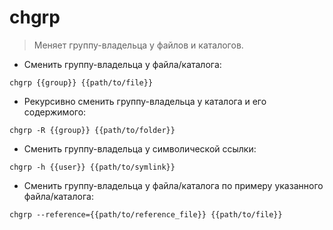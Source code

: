 # chgrp

> Меняет группу-владельца у файлов и каталогов.

- Сменить группу-владельца у файла/каталога:

`chgrp {{group}} {{path/to/file}}`

- Рекурсивно сменить группу-владельца у каталога и его содержимого:

`chgrp -R {{group}} {{path/to/folder}}`

- Сменить группу-владельца у символической ссылки:

`chgrp -h {{user}} {{path/to/symlink}}`

- Сменить группу-владельца у файла/каталога по примеру указанного файла/каталога:

`chgrp --reference={{path/to/reference_file}} {{path/to/file}}`
